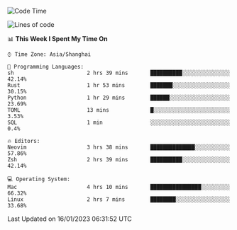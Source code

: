 <!--START_SECTION:waka-->
![Code Time](http://img.shields.io/badge/Code%20Time-1%2C111%20hrs%2033%20mins-blue)

![Lines of code](https://img.shields.io/badge/From%20Hello%20World%20I%27ve%20Written-24%20Thousand%20lines%20of%20code-blue)

📊 **This Week I Spent My Time On** 

```text
⌚︎ Time Zone: Asia/Shanghai

💬 Programming Languages: 
sh                       2 hrs 39 mins       ██████████░░░░░░░░░░░░░░░   42.14% 
Rust                     1 hr 53 mins        ███████░░░░░░░░░░░░░░░░░░   30.15% 
Python                   1 hr 29 mins        ██████░░░░░░░░░░░░░░░░░░░   23.69% 
TOML                     13 mins             █░░░░░░░░░░░░░░░░░░░░░░░░   3.53% 
SQL                      1 min               ░░░░░░░░░░░░░░░░░░░░░░░░░   0.4%

🔥 Editors: 
Neovim                   3 hrs 38 mins       ██████████████░░░░░░░░░░░   57.86% 
Zsh                      2 hrs 39 mins       ██████████░░░░░░░░░░░░░░░   42.14%

💻 Operating System: 
Mac                      4 hrs 10 mins       ████████████████░░░░░░░░░   66.32% 
Linux                    2 hrs 7 mins        ████████░░░░░░░░░░░░░░░░░   33.68%

```


 Last Updated on 16/01/2023 06:31:52 UTC
<!--END_SECTION:waka-->
